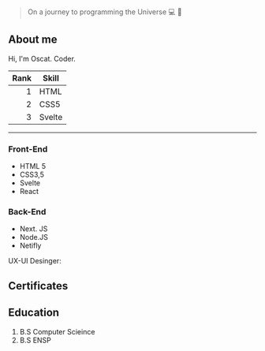 
> On a journey to programming the Universe :computer: :rocket:

## About me

Hi, I'm Oscat. Coder.

| Rank | Skill |
|-----:|-----------|
|     1| HTML      |
|     2| CSS5      |
|     3| Svelte    |

---

### Front-End
- HTML 5
- CSS3,5
- Svelte
- React

### Back-End

- Next. JS
- Node.JS
- Netifly

UX-UI Desinger:




## Certificates


## Education
1. B.S Computer Scieince
2. B.S ENSP


